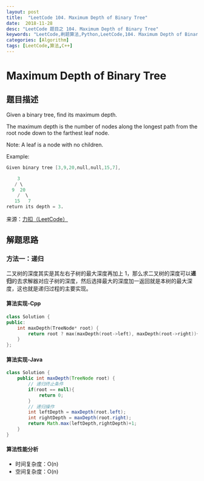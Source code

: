 ```yaml
---
layout: post
title:  "LeetCode 104. Maximum Depth of Binary Tree"
date:  2018-11-28
desc: "LeetCode 题目之 104. Maximum Depth of Binary Tree"
keywords: "LeetCode,刷题算法,Python,LeetCode,104. Maximum Depth of Binary Tree"
categories: [Algorithm]
tags: [LeetCode,算法,C++]
---
```

# Maximum Depth of Binary Tree

## 题目描述

Given a binary tree, find its maximum depth.

The maximum depth is the number of nodes along the longest path from the root node down to the farthest leaf node.

Note: A leaf is a node with no children.

Example:

```s
Given binary tree [3,9,20,null,null,15,7],

    3
   / \
  9  20
    /  \
   15   7
return its depth = 3.
```

来源：[力扣（LeetCode）](https://leetcode-cn.com/problems/maximum-depth-of-binary-tree)

## 解题思路

### 方法一：递归

二叉树的深度其实是其左右子树的最大深度再加上 1，那么求二叉树的深度可以**递归**的去求解器对应子树的深度，然后选择最大的深度加一返回就是本树的最大深度，这也就是递归过程的主要实现。

#### 算法实现-Cpp

```cpp
class Solution {
public:
    int maxDepth(TreeNode* root) {   
        return root ? max(maxDepth(root->left), maxDepth(root->right))+1 : 0;
    }
};
```

#### 算法实现-Java

```java
class Solution {
    public int maxDepth(TreeNode root) {
        // 递归终止条件
        if(root == null){
            return 0;
        }
        // 递归操作
        int leftDepth = maxDepth(root.left);
        int rightDepth = maxDepth(root.right);
        return Math.max(leftDepth,rightDepth)+1;
    }
}
```

#### 算法性能分析

- 时间复杂度：O(n)
- 空间复杂度：O(n)
